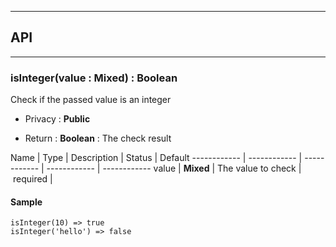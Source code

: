 


-----------------------------
## API
-----------------------------

### isInteger(value : Mixed) : Boolean
Check if the passed value is an integer

- Privacy : **Public**

- Return : **Boolean** : The check result

Name | Type | Description | Status | Default
------------ | ------------ | ------------ | ------------ | ------------
value | **Mixed** | The value to check | required | 


#### Sample
```language-undefined
isInteger(10) => true
isInteger('hello') => false

```


